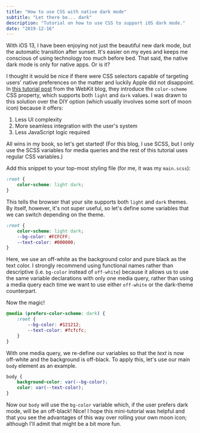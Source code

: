 ```yaml
---
title: "How to use CSS with native dark mode"
subtitle: "Let there be... dark"
description: "Tutorial on how to use CSS to support iOS dark mode."
date: "2019-12-16"
---
```


With iOS 13, I have been enjoying not just the beautiful new dark mode, but the automatic transition after sunset. It's easier on my eyes and keeps me conscious of using technology too much before bed. That said, the native dark mode is only for native apps. Or is it?

I thought it would be nice if there were CSS selectors capable of targeting users' native preferences on the matter and luckily Apple did not disappoint. In [this tutorial post](https://webkit.org/blog/8840/dark-mode-support-in-webkit/) from the WebKit blog, they introduce the `color-scheme` CSS property, which supports both `light` and `dark` values. I was drawn to this solution over the DIY option (which usually involves some sort of moon icon) because it offers:

1. Less UI complexity
2. More seamless integration with the user's system
3. Less JavaScript logic required

All wins in my book, so let's get started! (For this blog, I use SCSS, but I only use the SCSS variables for media queries and the rest of this tutorial uses regular CSS variables.)

Add this snippet to your top-most styling file (for me, it was my `main.scss`):

```css
:root {
    color-scheme: light dark;
}
```

This tells the browser that your site supports both `light` and `dark` themes. By itself, however, it's not super useful, so let's define some variables that we can switch depending on the theme.

```css
:root {
    color-scheme: light dark;
    --bg-color: #FCFCFF;
    --text-color: #000000;
}
```

Here, we use an off-white as the background color and pure black as the text color. I strongly recommend using functional names rather than descriptive (i.e. `bg-color` instead of `off-white`) because it allows us to use the same variable declarations with only one media query, rather than using a media query each time we want to use either `off-white` or the dark-theme counterpart.

Now the magic!

```css
@media (prefers-color-scheme: dark) {
    :root {
        --bg-color: #121212;
        --text-color: #fcfcfc;
    }
}
```

With one media query, we re-define our variables so that the _text_ is now off-white and the background is off-black. To apply this, let's use our main `body` element as an example.

```css
body {
    background-color: var(--bg-color);
    color: var(--text-color);
}
```

Now our `body` will use the `bg-color` variable which, if the user prefers dark mode, will be an off-black! Nice! I hope this mini-tutorial was helpful and that you see the advantages of this way over rolling your own moon icon; although I'll admit that might be a bit more fun.
